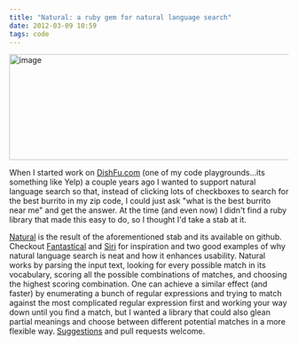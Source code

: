 ```yaml
---
title: "Natural: a ruby gem for natural language search"
date: 2012-03-09 10:59
tags: code
---
```

<img alt="image" height="191" src="/images/natural_on_github.png" width="512" />
<br/>

When I started work on [DishFu.com][1] (one of my code playgrounds...its 
something like Yelp) a couple years ago I wanted to support natural 
language search so that, instead of clicking lots of checkboxes to 
search for the best burrito in my zip code, I could just ask "what is 
the best burrito near me" and get the answer. At the time (and even now) 
I didn't find a ruby library that made this easy to do, so I thought I'd 
take a stab at it.

[Natural][2] is the result of the aforementioned stab and its available 
on github. Checkout [Fantastical][3] and [Siri][4] for inspiration and 
two good examples of why natural language search is neat and how it 
enhances usability. Natural works by parsing the input text, looking for 
every possible match in its vocabulary, scoring all the possible 
combinations of matches, and choosing the highest scoring combination. 
One can achieve a similar effect (and faster) by enumerating a bunch of 
regular expressions and trying to match against the most complicated 
regular expression first and working your way down until you find a 
match, but I wanted a library that could also glean partial meanings and 
choose between different potential matches in a more flexible way. 
[Suggestions][5] and pull requests welcome.

 [1]: http://dishfu.com
 [2]: https://github.com/bonds/natural
 [3]: http://flexibits.com/
 [4]: http://www.apple.com/iphone/features/siri.html
 [5]: https://github.com/bonds/natural/issues

